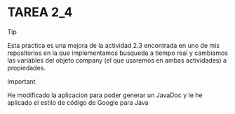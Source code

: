 # TAREA 2_4



> [!TIP]
> Esta practica es una mejora de la actividad 2.3 encontrada en uno de mis repositorios en la que implementamos busqueda a tiempo real y cambiamos las variables del objeto company (el que usaremos en ambas actividades) a propiedades.


> [!IMPORTANT]
> He modificado la aplicacion para poder generar un JavaDoc y le he aplicado el estilo de código de Google para Java
